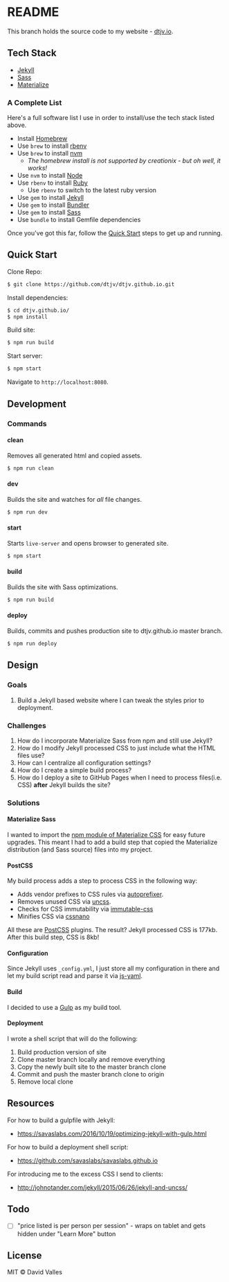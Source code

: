 # README

This branch holds the source code to my website - [dtjv.io](http://dtjv.io).

## Tech Stack

* [Jekyll](http://jekyllrb.com)
* [Sass](http://sass-lang.com/)
* [Materialize](http://materializecss.com/)

### A Complete List

Here's a full software list I use in order to install/use the tech stack listed above.

* Install [Homebrew](https://brew.sh/)
* Use `brew` to install [rbenv](https://github.com/rbenv/rbenv)
* Use `brew` to install [nvm](https://github.com/creationix/nvm)
  * *The homebrew install is not supported by creationix - but oh well, it works!*
* Use `nvm` to install [Node](https://nodejs.org/en/)
* Use `rbenv` to install [Ruby](https://www.ruby-lang.org/en/downloads/)
  * Use `rbenv` to switch to the latest ruby version
* Use `gem` to install [Jekyll](http://jekyllrb.com/)
* Use `gem` to install [Bundler](http://bundler.io/)
* Use `gem` to install [Sass](http://sass-lang.com/)
* Use `bundle` to install Gemfile dependencies

Once you've got this far, follow the [Quick Start](#quick-start) steps to get up and running.

## Quick Start

Clone Repo:

```sh
$ git clone https://github.com/dtjv/dtjv.github.io.git
```

Install dependencies:

```sh
$ cd dtjv.github.io/
$ npm install
```

Build site:

```sh
$ npm run build
```

Start server:

```sh
$ npm start
```

Navigate to `http://localhost:8080`.

## Development

### Commands

#### clean

Removes all generated html and copied assets.

```sh
$ npm run clean
```

#### dev

Builds the site and watches for *all* file changes.

```sh
$ npm run dev
```

#### start

Starts `live-server` and opens browser to generated site.

```sh
$ npm start
```

#### build

Builds the site with Sass optimizations.

```sh
$ npm run build
```

#### deploy 

Builds, commits and pushes production site to dtjv.github.io master branch.

```sh
$ npm run deploy
```

## Design

### Goals

1. Build a Jekyll based website where I can tweak the styles prior to deployment.

### Challenges

1. How do I incorporate Materialize Sass from npm and still use Jekyll?
1. How do I modify Jekyll processed CSS to just include what the HTML files use?
1. How can I centralize all configuration settings?
1. How do I create a simple build process? 
1. How do I deploy a site to GitHub Pages when I need to process files(i.e. CSS) **after** Jekyll builds the site?

### Solutions

#### Materialize Sass

I wanted to import the [npm module of Materialize CSS](https://www.npmjs.com/package/materialize-css) for easy future upgrades. This meant I had to add a build step that copied the Materialize distribution (and Sass source) files into my project.

#### PostCSS

My build process adds a step to process CSS in the following way:

* Adds vendor prefixes to CSS rules via [autoprefixer](https://www.npmjs.com/package/autoprefixer).
* Removes unused CSS via [uncss](https://www.npmjs.com/package/postcss-uncss).
* Checks for CSS immutability via [immutable-css](https://www.npmjs.com/package/immutable-css)
* Minifies CSS via [cssnano](https://www.npmjs.com/package/cssnano)

All these are [PostCSS](https://www.npmjs.com/package/postcss) plugins. The result? Jekyll processed CSS is 177kb. After this build step, CSS is 8kb!

#### Configuration

Since Jekyll uses `_config.yml`, I just store all my configuration in there and let my build script read and parse it via [js-yaml](https://www.npmjs.com/package/yaml-js).

#### Build 

I decided to use a [Gulp](https://gulpjs.com/) as my build tool. 

#### Deployment

I wrote a shell script that will do the following:

1. Build production version of site
1. Clone master branch locally and remove everything 
1. Copy the newly built site to the master branch clone
1. Commit and push the master branch clone to origin
1. Remove local clone

## Resources

For how to build a gulpfile with Jekyll:
* https://savaslabs.com/2016/10/19/optimizing-jekyll-with-gulp.html

For how to build a deployment shell script:
* https://github.com/savaslabs/savaslabs.github.io

For introducing me to the excess CSS I send to clients:
* http://johnotander.com/jekyll/2015/06/26/jekyll-and-uncss/

## Todo

* [ ] "price listed is per person per session" - wraps on tablet and gets hidden under "Learn More" button

## License

MIT © David Valles
